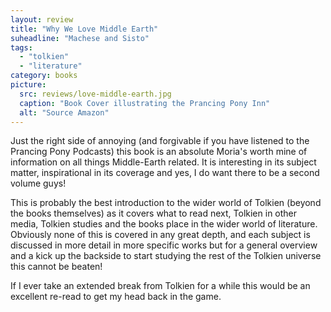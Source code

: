 ```yaml
---
layout: review
title: "Why We Love Middle Earth"
suheadline: "Machese and Sisto"
tags:
  - "tolkien"
  - "literature"
category: books
picture:
  src: reviews/love-middle-earth.jpg
  caption: "Book Cover illustrating the Prancing Pony Inn"
  alt: "Source Amazon"
---
```

Just the right side of annoying (and forgivable if you have listened  to the Prancing Pony Podcasts) this book
is an absolute Moria's worth mine of information on all things Middle-Earth related. It is interesting in its
subject matter, inspirational in its coverage and yes, I do want there to be a second volume guys!

This is probably the best introduction to the wider world of Tolkien (beyond the books themselves) as it covers
what to read next, Tolkien in other media, Tolkien studies and the books place in the wider world of
literature. Obviously none of this is covered in any great depth, and each subject is discussed in more
detail in more specific works but for a general overview and a kick up the backside to start studying the
rest of the Tolkien universe this cannot be beaten!

If I ever take an extended break from Tolkien for a while this would be an excellent re-read to get my
head back in the game.
